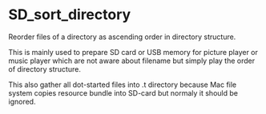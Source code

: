 # SD_sort_directory
Reorder files of a directory as ascending order in directory structure.

This is mainly used to prepare SD card or USB memory for picture player or music player which are not aware about filename but simply play the order of directory structure.

This also gather all dot-started files into .t directory because Mac file system copies resource bundle into SD-card but normaly it should be ignored.
